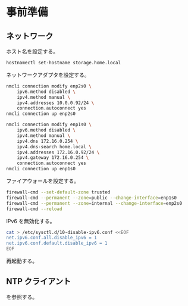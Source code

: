 # 事前準備

## ネットワーク

ホスト名を設定する。

```sh
hostnamectl set-hostname storage.home.local
```

ネットワークアダプタを設定する。

```sh
nmcli connection modify enp2s0 \
    ipv6.method disabled \
    ipv4.method manual \
    ipv4.addresses 10.0.0.92/24 \
    connection.autoconnect yes
nmcli connection up enp2s0

nmcli connection modify enp1s0 \
    ipv6.method disabled \
    ipv4.method manual \
    ipv4.dns 172.16.0.254 \
    ipv4.dns-search home.local \
    ipv4.addresses 172.16.0.92/24 \
    ipv4.gateway 172.16.0.254 \
    connection.autoconnect yes
nmcli connection up enp1s0
```

ファイアウォールを設定する。

```sh
firewall-cmd --set-default-zone trusted
firewall-cmd --permanent --zone=public --change-interface=enp1s0
firewall-cmd --permanent --zone=internal --change-interface=enp2s0
firewall-cmd --reload
```

IPv6 を無効化する。

```sh
cat > /etc/sysctl.d/10-disable-ipv6.conf <<EOF
net.ipv6.conf.all.disable_ipv6 = 1
net.ipv6.conf.default.disable_ipv6 = 1
EOF
```

再起動する。

## NTP クライアント

[](../appendix/time_sync.md) を参照する。
